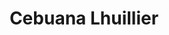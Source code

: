 ---
title: "Cebuana Lhuillier"
url: /las-pinas/cebuana-lhuillier-marcos-alvarez-avenue/
shop: pawnbroker
---